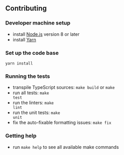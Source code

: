 ## Contributing

### Developer machine setup

- install [Node.js](https://nodejs.org) version 8 or later
- install [Yarn](https://yarnpkg.com/en/docs/install)

### Set up the code base

```
yarn install
```

### Running the tests

- transpile TypeScript sources: <code textrun="verify-make-command">make
  build</code> or `make`
- run all tests: <code textrun="verify-make-command">make test</code>
- run the linters: <code textrun="verify-make-command">make lint</code>
- run the unit tests: <code textrun="verify-make-command">make unit</code>
- fix the auto-fixable formatting issues:
  <code textrun="verify-make-command">make fix</code>

### Getting help

- run `make help` to see all available make commands
